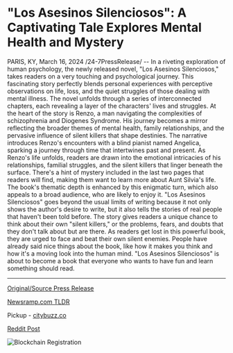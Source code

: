# "Los Asesinos Silenciosos": A Captivating Tale Explores Mental Health and Mystery

PARIS, KY, March 16, 2024 /24-7PressRelease/ -- In a riveting exploration of human psychology, the newly released novel, "Los Asesinos Silenciosos," takes readers on a very touching and psychological journey. This fascinating story perfectly blends personal experiences with perceptive observations on life, loss, and the quiet struggles of those dealing with mental illness.  The novel unfolds through a series of interconnected chapters, each revealing a layer of the characters' lives and struggles. At the heart of the story is Renzo, a man navigating the complexities of schizophrenia and Diogenes Syndrome. His journey becomes a mirror reflecting the broader themes of mental health, family relationships, and the pervasive influence of silent killers that shape destinies.  The narrative introduces Renzo's encounters with a blind pianist named Angelica, sparking a journey through time that intertwines past and present. As Renzo's life unfolds, readers are drawn into the emotional intricacies of his relationships, familial struggles, and the silent killers that linger beneath the surface.  There's a hint of mystery included in the last two pages that readers will find, making them want to learn more about Aunt Silvia's life. The book's thematic depth is enhanced by this enigmatic turn, which also appeals to a broad audience, who are likely to enjoy it.  "Los Asesinos Silenciosos" goes beyond the usual limits of writing because it not only shows the author's desire to write, but it also tells the stories of real people that haven't been told before. The story gives readers a unique chance to think about their own "silent killers," or the problems, fears, and doubts that they don't talk about but are there. As readers get lost in this powerful book, they are urged to face and beat their own silent enemies.  People have already said nice things about the book, like how it makes you think and how it's a moving look into the human mind. "Los Asesinos Silenciosos" is about to become a book that everyone who wants to have fun and learn something should read. 

---

[Original/Source Press Release](https://www.24-7pressrelease.com/press-release/509313/los-asesinos-silenciosos-a-captivating-tale-explores-mental-health-and-mystery)
                    

[Newsramp.com TLDR](https://newsramp.com/curated-news/riveting-novel-los-asesinos-silenciosos-explores-mental-health-and-family-dynamics/6aa8bd3eba732360489dd65d65464b9e) 


Pickup - [citybuzz.co](https://citybuzz.co/2024/03/16/unveiling-the-silent-killers-a-poignant-exploration-of-mental-health)
 



[Reddit Post](https://www.reddit.com/r/HealthCareNewsInfo/comments/1bg0gsu/riveting_novel_los_asesinos_silenciosos_explores/) 



![Blockchain Registration](https://cdn.newsramp.app/24-7PressRelease/qrcode/243/16/odorKVpI.webp)